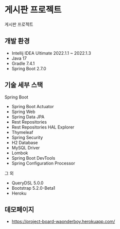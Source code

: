 # 게시판 프로젝트

게시판 프로젝트

## 개발 환경

* Intellij IDEA Ultimate 2022.1.1 ~ 2022.1.3
* Java 17
* Gradle 7.4.1
* Spring Boot 2.7.0

## 기술 세부 스택

Spring Boot
* Spring Boot Actuator
* Spring Web
* Spring Data JPA
* Rest Repositories
* Rest Repositories HAL Explorer
* Thymeleaf
* Spring Security
* H2 Database
* MySQL Driver
* Lombok
* Spring Boot DevTools
* Spring Configuration Processor

그 외
* QueryDSL 5.0.0
* Bootstrap 5.2.0-Beta1
* Heroku

## 데모페이지
* https://project-board-waonderboy.herokuapp.com/ 
